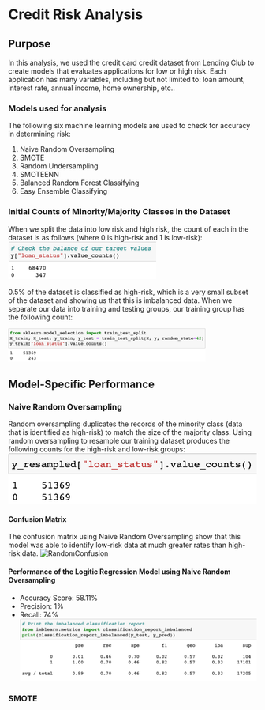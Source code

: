 # Credit Risk Analysis

## Purpose
In this analysis, we used the credit card credit dataset from Lending Club to create models that evaluates applications for low or high risk. Each application has many variables, including but not limited to: loan amount, interest rate, annual income, home ownership, etc..

### Models used for analysis
The following six machine learning models are used to check for accuracy in determining risk:
  
  1. Naive Random Oversampling
  2. SMOTE
  3. Random Undersampling
  4. SMOTEENN
  5. Balanced Random Forest Classifying
  6. Easy Ensemble Classifying

### Initial Counts of Minority/Majority Classes in the Dataset
When we split the data into low risk and high risk, the count of each in the dataset is as follows (where 0 is high-risk and 1 is low-risk):
<img src = "Resources/HighvLow.png" width="300">

0.5% of the dataset is classified as high-risk, which is a very small subset of the dataset and showing us that this is imbalanced data. When we separate our data into training and testing groups, our training group has the following count:

<img src = "Resources/HighvLowTraining.png" width="400">

## Model-Specific Performance
### Naive Random Oversampling
Random oversampling duplicates the records of the minority class (data that is identified as high-risk) to match the size of the majority class. Using random oversampling to resample our training dataset produces the following counts for the high-risk and low-risk groups:
![RandomCounts](Resources/RandomCounts.png)

#### Confusion Matrix
The confusion matrix using Naive Random Oversampling show that this model was able to identify low-risk data at much greater rates than high-risk data.
![RandomConfusion](Resouces/RandomConfusion.png)

#### Performance of the Logitic Regression Model using Naive Random Oversampling
- Accuracy Score: 58.11%
- Precision: 1%
- Recall: 74%
![RandomClassification](Resources/RandomClassification.png)



### SMOTE


